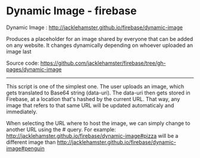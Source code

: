 # Dynamic Image - firebase

Dynamic Image : http://jacklehamster.github.io/firebase/dynamic-image

Produces a placeholder for an image shared by everyone that can be added on any website. It changes dynamically depending on whoever uploaded an image last

Source code: https://github.com/jacklehamster/firebase/tree/gh-pages/dynamic-image

_______

This script is one of the simplest one.
The user uploads an image, which gets translated to Base64 string (data-uri).
The data-uri then gets stored in Firebase, at a location that's hashed by the current URL. That way, any image that refers to that same URL will be updated automaticaly and immediately.

When selecting the URL where to host the image, we can simply change to another URL using the # query.
For example:
http://jacklehamster.github.io/firebase/dynamic-image#pizza
will be a different image than
http://jacklehamster.github.io/firebase/dynamic-image#penguin
